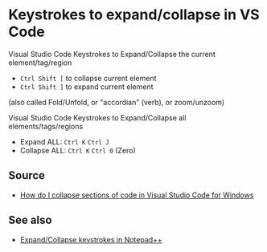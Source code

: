 ﻿# Keystrokes to expand/collapse in VS Code

Visual Studio Code Keystrokes to Expand/Collapse the current element/tag/region

* `Ctrl Shift [` to collapse current element
* `Ctrl Shift ]` to expand current element

(also called Fold/Unfold, or "accordian" (verb), or zoom/unzoom)

Visual Studio Code Keystrokes to Expand/Collapse all elements/tags/regions

 * Expand ALL: `Ctrl K` `Ctrl J`
 * Collapse ALL: `Ctrl K` `Ctrl 0` (Zero)

## Source

* [How do I collapse sections of code in Visual Studio Code for Windows](https://stackoverflow.com/a/30077543/49)

## See also

* [Expand/Collapse keystrokes in Notepad++](../notepad++/expand_collapse.md)